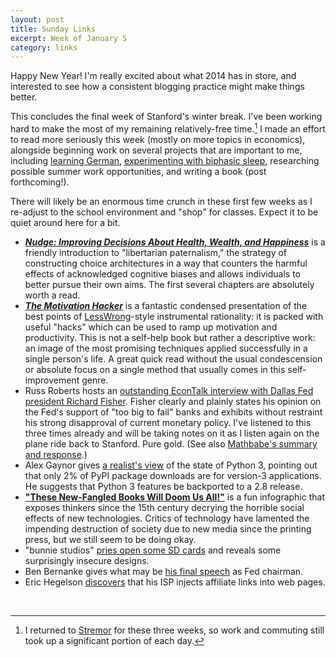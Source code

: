 ```yaml
---
layout: post
title: Sunday Links
excerpt: Week of January 5
category: links
---
```


Happy New Year! I'm really excited about what 2014 has in store, and interested
to see how a consistent blogging practice might make things better.

This concludes the final week of Stanford's winter break. I've been working hard
to make the most of my remaining relatively-free time.[^1] I made an effort to
read more seriously this week (mostly on more topics in economics), alongside
beginning work on several projects that are important to me, including
[learning German][2], [experimenting with biphasic sleep][3], researching
possible summer work opportunities, and writing a book (post forthcoming!).

There will likely be an enormous time crunch in these first few weeks as I
re-adjust to the school environment and "shop" for classes. Expect it to be
quiet around here for a bit.

- [***Nudge: Improving Decisions About Health, Wealth, and Happiness***][4] is a
  friendly introduction to "libertarian paternalism," the strategy of
  constructing choice architectures in a way that counters the harmful effects
  of acknowledged cognitive biases and allows individuals to better pursue their
  own aims. The first several chapters are absolutely worth a read.
- [***The Motivation Hacker***][10] is a fantastic condensed presentation of the
  best points of [LessWrong][11]-style instrumental rationality: it is packed
  with useful "hacks" which can be used to ramp up motivation and productivity.
  This is not a self-help book but rather a descriptive work: an image of the
  most promising techniques applied successfully in a single person's life. A
  great quick read without the usual condescension or absolute focus on a single
  method that usually comes in this self-improvement genre.
- Russ Roberts hosts an
  [outstanding EconTalk interview with Dallas Fed president Richard Fisher][5].
  Fisher clearly and plainly states his opinion on the Fed's support of "too big
  to fail" banks and exhibits without restraint his strong disapproval of
  current monetary policy. I've listened to this three times already and will be
  taking notes on it as I listen again on the plane ride back to Stanford. Pure
  gold. (See also [Mathbabe's summary and response][6].)
- Alex Gaynor gives [a realist's view][8] of the state of Python 3, pointing out
  that only 2% of PyPI package downloads are for version-3 applications. He
  suggests that Python 3 features be backported to a 2.8 release.
- [**"These New-Fangled Books Will Doom Us All!"**][13] is a fun infographic
  that exposes thinkers since the 15th century decrying the horrible social
  effects of new technologies. Critics of technology have lamented the impending
  destruction of society due to new media since the printing press, but we still
  seem to be doing okay.
- "bunnie studios" [pries open some SD cards][12] and reveals some surprisingly
  insecure designs.
- Ben Bernanke gives what may be [his final speech][9] as Fed chairman.
- Eric Hegelson [discovers][7] that his ISP injects affiliate links into web
  pages.

<img src="http://ir-na.amazon-adsystem.com/e/ir?t=blog0cbb-20&l=as2&o=1&a=B00C8N4FNK" width="1" height="1" border="0" alt="" style="border:none !important; margin:0px !important;" />
<img src="http://ir-na.amazon-adsystem.com/e/ir?t=blog0cbb-20&l=as2&o=1&a=014311526X" width="1" height="1" border="0" alt="" style="border:none !important; margin:0px !important;" />

[1]: http://stremor.com
[2]: /2013/german-2014
[3]: /2013/biphasic-sleep
[4]: http://www.amazon.com/gp/product/014311526X/ref=as_li_qf_sp_asin_tl?ie=UTF8&camp=1789&creative=9325&creativeASIN=014311526X&linkCode=as2&tag=blog0cbb-20
[5]: http://www.econtalk.org/archives/2013/12/richard_fisher.html
[6]: http://mathbabe.org/2013/12/31/dallas-feds-richard-fisher-talks-tbtf-on-econtalk-ows/
[7]: http://erichelgeson.github.io/blog/2013/12/31/i-fought-my-isps-bad-behavior-and-won/
[8]: http://alexgaynor.net/2013/dec/30/about-python-3/
[9]: http://www.federalreserve.gov/newsevents/speech/bernanke20140103a.htm
[10]: http://www.amazon.com/gp/product/B00C8N4FNK/ref=as_li_qf_sp_asin_tl?ie=UTF8&camp=1789&creative=9325&creativeASIN=B00C8N4FNK&linkCode=as2&tag=blog0cbb-20
[11]: http://lesswrong.com
[12]: http://www.bunniestudios.com/blog/?p=3554
[13]: http://www.tor.com/blogs/2013/12/bad-for-you-techno-panic-timeline

[^1]: I returned to [Stremor][1] for these three weeks, so work and commuting still took up a significant portion of each day.
